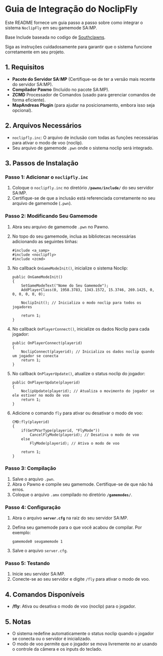 # Guia de Integração do NoclipFly

Este README fornece um guia passo a passo sobre como integrar o sistema `NoclipFly` em seu gamemode SA:MP. 

Base
Include baseada no codigo de [Southclawns](github.com//Southclawns).

Siga as instruções cuidadosamente para garantir que o sistema funcione corretamente em seu projeto.

## 1. **Requisitos**
- **Pacote do Servidor SA:MP** (Certifique-se de ter a versão mais recente do servidor SA:MP).
- **Compilador Pawno** (Incluído no pacote SA:MP).
- **ZCMD** Processador de Comandos (usado para gerenciar comandos de forma eficiente).
- **MapAndreas Plugin** (para ajudar na posicionamento, embora isso seja opcional).

## 2. **Arquivos Necessários**
- `noclipfly.inc`: O arquivo de inclusão com todas as funções necessárias para ativar o modo de voo (noclip).
- Seu arquivo de gamemode `.pwn` onde o sistema noclip será integrado.

## 3. **Passos de Instalação**

### Passo 1: Adicionar o `noclipfly.inc`
1. Coloque o `noclipfly.inc` no diretório **`/pawno/include/`** do seu servidor SA:MP.
2. Certifique-se de que a inclusão está referenciada corretamente no seu arquivo de gamemode (`.pwn`).

### Passo 2: Modificando Seu Gamemode
1. Abra seu arquivo de gamemode `.pwn` no Pawno.
2. No topo do seu gamemode, inclua as bibliotecas necessárias adicionando as seguintes linhas:

    ```pawn
    #include <a_samp>
    #include <noclipfly>
    #include <zcmd>
    ```

3. No callback `OnGameModeInit()`, inicialize o sistema Noclip:

    ```pawn
    public OnGameModeInit()
    {
        SetGameModeText("Nome do Seu Gamemode");
        AddPlayerClass(0, 1958.3783, 1343.1572, 15.3746, 269.1425, 0, 0, 0, 0, 0, 0);
        
        NoclipInit(); // Inicializa o modo noclip para todos os jogadores

        return 1;
    }
    ```

4. No callback `OnPlayerConnect()`, inicialize os dados Noclip para cada jogador:

    ```pawn
    public OnPlayerConnect(playerid)
    {
        NoclipConnect(playerid); // Inicializa os dados noclip quando um jogador se conecta
        return 1;
    }
    ```

5. No callback `OnPlayerUpdate()`, atualize o status noclip do jogador:

    ```pawn
    public OnPlayerUpdate(playerid)
    {
        NoclipUpdate(playerid); // Atualiza o movimento do jogador se ele estiver no modo de voo
        return 1;
    }
    ```

6. Adicione o comando `fly` para ativar ou desativar o modo de voo:

    ```pawn
    CMD:fly(playerid)
    {
        if(GetPVarType(playerid, "FlyMode")) 
            CancelFlyMode(playerid); // Desativa o modo de voo
        else 
            FlyMode(playerid); // Ativa o modo de voo
        
        return 1;
    }
    ```

### Passo 3: Compilação
1. Salve o arquivo `.pwn`.
2. Abra o Pawno e compile seu gamemode. Certifique-se de que não há erros.
3. Coloque o arquivo `.amx` compilado no diretório **`/gamemodes/`**.

### Passo 4: Configuração
1. Abra o arquivo **`server.cfg`** na raiz do seu servidor SA:MP.
2. Defina seu gamemode para o que você acabou de compilar. Por exemplo:

    ```
    gamemode0 seugamemode 1
    ```

3. Salve o arquivo `server.cfg`.

### Passo 5: Testando
1. Inicie seu servidor SA:MP.
2. Conecte-se ao seu servidor e digite `/fly` para ativar o modo de voo.

## 4. **Comandos Disponíveis**
- **/fly**: Ativa ou desativa o modo de voo (noclip) para o jogador.

## 5. **Notas**
- O sistema redefine automaticamente o status noclip quando o jogador se conecta ou o servidor é inicializado.
- O modo de voo permite que o jogador se mova livremente no ar usando o controle da câmera e os inputs do teclado.
